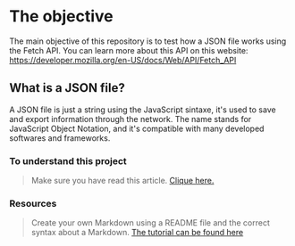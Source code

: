 
# The objective

The main objective of this repository is to test how a JSON file works using the Fetch API.
You can learn more about this API on this website: https://developer.mozilla.org/en-US/docs/Web/API/Fetch_API

## What is a JSON file?

A JSON file is just a string using the JavaScript sintaxe, it's used to save and export information through the network. The name stands for JavaScript Object Notation, and it's compatible with many developed softwares and frameworks.

### To understand this project
> Make sure you have read this article. [Clique here.](https://developer.mozilla.org/en-US/docs/Learn/JavaScript/Objects/JSON)

### Resources
> Create your own Markdown using a README file and the correct syntax about a Markdown. [The tutorial can be found here](https://www.markdownguide.org/basic-syntax/)